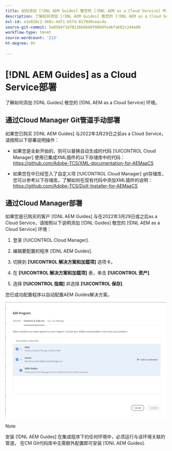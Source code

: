 ```yaml
---
title: 如何添加 [!DNL AEM Guides] 敬您的 [!DNL AEM as a Cloud Service] 环境
description: 了解如何添加 [!DNL AEM Guides] 敬您的 [!DNL AEM as a Cloud Service] 环境
exl-id: a1e020c2-360c-4d71-b5fd-8179d9ceacda
source-git-commit: 5e0584f1bf0216b8b00f00b9fe46fa682c244e08
workflow-type: tm+mt
source-wordcount: '213'
ht-degree: 0%

---
```


# [!DNL AEM Guides] as a Cloud Service部署

了解如何添加 [!DNL Guides] 敬您的 [!DNL AEM as a Cloud Service] 环境。

## 通过Cloud Manager Git管道手动部署

如果您已购买 [!DNL AEM Guides] 与2022年3月29日之前as a Cloud Service，请按照以下部署说明操作：

* 如果您是全新开始的，则可以替换自动生成的代码 [!UICONTROL Cloud Manager] 使用已集成XML插件的以下存储库中的代码：https://github.com/Adobe-TCS/XML-documentation-for-AEMaaCS

* 如果您在中已经签入了自定义项 [!UICONTROL Cloud Manager] git存储库，您可以参考以下存储库，了解如何在现有代码中添加XML插件的说明：https://github.com/Adobe-TCS/DoX-Installer-for-AEMaaCS

## 通过Cloud Manager部署

如果您是已购买的客户 [!DNL AEM Guides] 与在2022年3月29日或之后as a Cloud Service，请按照以下说明添加 [!DNL Guides] 敬您的 [!DNL AEM as a Cloud Service] 环境：

1. 登录 [!UICONTROL Cloud Manager].

1. 编辑要配置的程序 [!DNL AEM Guides].

1. 切换到 **[!UICONTROL 解决方案和加载项]** 选项卡。

1. 在 **[!UICONTROL 解决方案和加载项]** 表，单击 **[!UICONTROL 资产]**.

1. 选择 **[!UICONTROL 指南]** 并选择 **[!UICONTROL 保存]**.

您已成功配置程序以自动配置AEM Guides解决方案。

![配置AEM Guides解决方案](assets/addon-configuration.png)

>[!NOTE]
>
>安装 [!DNL AEM Guides] 在集成程序下的任何环境中，必须运行与该环境关联的管道。 在CM Git代码库中无需额外配置即可安装 [!DNL AEM Guides].
